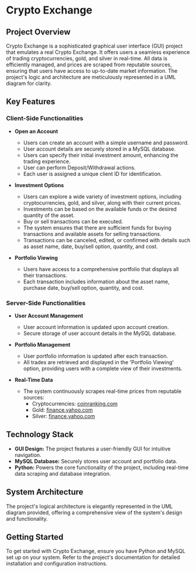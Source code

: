 # Crypto Exchange

## Project Overview
Crypto Exchange is a sophisticated graphical user interface (GUI) project that emulates a real Crypto Exchange. It offers users a seamless experience of trading cryptocurrencies, gold, and silver in real-time. All data is efficiently managed, and prices are scraped from reputable sources, ensuring that users have access to up-to-date market information. The project's logic and architecture are meticulously represented in a UML diagram for clarity.

## Key Features

### Client-Side Functionalities
- **Open an Account**
  - Users can create an account with a simple username and password.
  - User account details are securely stored in a MySQL database.
  - Users can specify their initial investment amount, enhancing the trading experience.
  - User can perform Deposit/Withdrawal actions.  
  - Each user is assigned a unique client ID for identification.

- **Investment Options**
  - Users can explore a wide variety of investment options, including cryptocurrencies, gold, and silver, along with their current prices.
  - Investments can be based on the available funds or the desired quantity of the asset.
  - Buy or sell transactions can be executed.
  - The system ensures that there are sufficient funds for buying transactions and available assets for selling transactions.
  - Transactions can be canceled, edited, or confirmed with details such as asset name, date, buy/sell option, quantity, and cost.

- **Portfolio Viewing**
  - Users have access to a comprehensive portfolio that displays all their transactions.
  - Each transaction includes information about the asset name, purchase date, buy/sell option, quantity, and cost.

### Server-Side Functionalities
- **User Account Management**
  - User account information is updated upon account creation.
  - Secure storage of user account details in the MySQL database.

- **Portfolio Management**
  - User portfolio information is updated after each transaction.
  - All trades are retrieved and displayed in the 'Portfolio Viewing' option, providing users with a complete view of their investments.

- **Real-Time Data**
  - The system continuously scrapes real-time prices from reputable sources:
    - Cryptocurrencies: [coinranking.com](https://coinranking.com/)
    - Gold: [finance.yahoo.com](https://finance.yahoo.com/quote/GC%3DF?p=GC%3DF)
    - Silver: [finance.yahoo.com](https://finance.yahoo.com/quote/SI%3DF?p=SI%3DF)

## Technology Stack
- **GUI Design:** The project features a user-friendly GUI for intuitive navigation.
- **MySQL Database:** Securely stores user account and portfolio data.
- **Python:** Powers the core functionality of the project, including real-time data scraping and database integration.

## System Architecture
The project's logical architecture is elegantly represented in the UML diagram provided, offering a comprehensive view of the system's design and functionality.

## Getting Started
To get started with Crypto Exchange, ensure you have Python and MySQL set up on your system. Refer to the project's documentation for detailed installation and configuration instructions.
